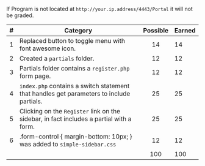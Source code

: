 If Program is not located at `http://your.ip.address/4443/Portal` it will not be graded. 

| # |  Category                                                                                              | Possible | Earned|
|---|--------------------------------------------------------------------------------------------------------|:--------:|:------|
| 1 | Replaced button to toggle menu with font awesome icon.                                                  |   14     |   14 |
| 2 | Created a `partials` folder.                                                                            |   12     |   12 |
| 3 | Partials folder contains a `register.php` form page.                                                    |   12     |   12 |
| 4 | `index.php` contains a switch statement that handles get parameters to include partials.                |   25     |   25 |
| 5 | Clicking on the `Register` link on the sidebar, in fact includes a partial with a form.                 |   25     |   25 |
| 6 | .form-control { margin-bottom: 10px; } was added to `simple-sidebar.css`                                |   12     |   12 |
|   |                                                                                                         |   100    |  100 |

